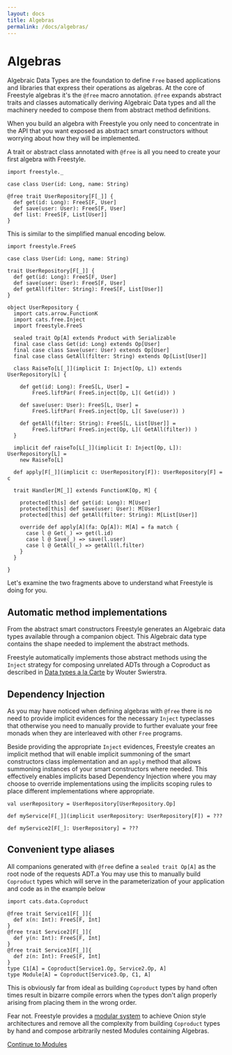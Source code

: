```yaml
---
layout: docs
title: Algebras
permalink: /docs/algebras/
---
```


# Algebras

Algebraic Data Types are the foundation to define `Free` based applications and libraries that express their operations as algebras.
At the core of Freestyle algebras it's the `@free` macro annotation.
`@free` expands abstract traits and classes automatically deriving Algebraic Data types and all the machinery needed to compose them from
abstract method definitions.

When you build an algebra with Freestyle you only need to concentrate in the API that you want exposed as abstract smart constructors without worrying about how they will be implemented.

A trait or abstract class annotated with `@free` is all you need to create your first algebra with Freestyle.

```tut:book
import freestyle._

case class User(id: Long, name: String)

@free trait UserRepository[F[_]] {
  def get(id: Long): FreeS[F, User]
  def save(user: User): FreeS[F, User]
  def list: FreeS[F, List[User]]
}
```

This is similar to the simplified manual encoding below.

```tut:book
import freestyle.FreeS

case class User(id: Long, name: String)

trait UserRepository[F[_]] {
  def get(id: Long): FreeS[F, User]
  def save(user: User): FreeS[F, User]
  def getAll(filter: String): FreeS[F, List[User]]
}

object UserRepository {
  import cats.arrow.FunctionK
  import cats.free.Inject
  import freestyle.FreeS

  sealed trait Op[A] extends Product with Serializable
  final case class Get(id: Long) extends Op[User]
  final case class Save(user: User) extends Op[User]
  final case class GetAll(filter: String) extends Op[List[User]]

  class RaiseTo[L[_]](implicit I: Inject[Op, L]) extends UserRepository[L] {

    def get(id: Long): FreeS[L, User] =
        FreeS.liftPar( FreeS.inject[Op, L]( Get(id)) )

    def save(user: User): FreeS[L, User] =
        FreeS.liftPar( FreeS.inject[Op, L]( Save(user)) )

    def getAll(filter: String): FreeS[L, List[User]] =
        FreeS.liftPar( FreeS.inject[Op, L]( GetAll(filter)) )
  }

  implicit def raiseTo[L[_]](implicit I: Inject[Op, L]): UserRepository[L] =
    new RaiseTo[L]

  def apply[F[_]](implicit c: UserRepository[F]): UserRepository[F] = c

  trait Handler[M[_]] extends FunctionK[Op, M] {

    protected[this] def get(id: Long): M[User]
    protected[this] def save(user: User): M[User]
    protected[this] def getAll(filter: String): M[List[User]]

    override def apply[A](fa: Op[A]): M[A] = fa match {
      case l @ Get(_) => get(l.id)
      case l @ Save(_) => save(l.user)
      case l @ GetAll(_) => getAll(l.filter)
    }
  }

}
```

Let's examine the two fragments above to understand what Freestyle is doing for you.

## Automatic method implementations

From the abstract smart constructors Freestyle generates an Algebraic data types available through a companion object.
This Algebraic data type contains the shape needed to implement the abstract methods.

Freestyle automatically implements those abstract methods using the `Inject` strategy for composing unrelated ADTs through a Coproduct as described
in [Data types a la Carte](http://www.cs.ru.nl/~W.Swierstra/Publications/DataTypesALaCarte.pdf) by Wouter Swierstra.

## Dependency Injection

As you may have noticed when defining algebras with `@free` there is no need to provide implicit evidences for the necessary
`Inject` typeclasses that otherwise you need to manually provide to further evaluate your free monads when they are interleaved with other `Free` programs.

Beside providing the appropriate `Inject` evidences,  Freestyle creates an implicit method that will enable implicit summoning of the smart
constructors class implementation and an `apply` method that allows summoning instances of your smart constructors where needed.
This effectively enables implicits based Dependency Injection where you may choose to override implementations
using the implicits scoping rules to place different implementations where appropriate.

```tut:book
val userRepository = UserRepository[UserRepository.Op]
```

```tut:book
def myService[F[_]](implicit userRepository: UserRepository[F]) = ???
```

```tut:book
def myService2[F[_]: UserRepository] = ???
```

## Convenient type aliases

All companions generated with `@free` define a `sealed trait Op[A]` as the root node of the requests ADT.a
You may use this to manually build `Coproduct` types which will serve in the parameterization of your application and code as in the example below

```tut:book
import cats.data.Coproduct

@free trait Service1[F[_]]{
  def x(n: Int): FreeS[F, Int]
}
@free trait Service2[F[_]]{
  def y(n: Int): FreeS[F, Int]
}
@free trait Service3[F[_]]{
  def z(n: Int): FreeS[F, Int]
}
type C1[A] = Coproduct[Service1.Op, Service2.Op, A]
type Module[A] = Coproduct[Service3.Op, C1, A]
```

This is obviously far from ideal as building `Coproduct` types by hand often times result in bizarre compile errors
when the types don't align properly arising from placing them in the wrong order.

Fear not. Freestyle provides a [modular system](/docs/modules/) to achieve Onion style architectures
and remove all the complexity from building `Coproduct` types by hand and compose arbitrarily nested Modules containing Algebras.

[Continue to Modules](/docs/modules)
